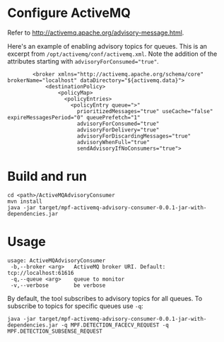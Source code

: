 # Configure ActiveMQ

Refer to http://activemq.apache.org/advisory-message.html.

Here's an example of enabling advisory topics for queues. This is an excerpt from `/opt/activemq/conf/activemq.xml`. Note the addition of the attributes starting with `advisoryForConsumed="true"`.

```
        <broker xmlns="http://activemq.apache.org/schema/core" brokerName="localhost" dataDirectory="${activemq.data}">
            <destinationPolicy>
                <policyMap>
                  <policyEntries>
                    <policyEntry queue=">"
                      prioritizedMessages="true" useCache="false" expireMessagesPeriod="0" queuePrefetch="1"
                      advisoryForConsumed="true"
                      advisoryForDelivery="true"
                      advisoryForDiscardingMessages="true"
                      advisoryWhenFull="true"
                      sendAdvisoryIfNoConsumers="true">
```

# Build and run

```
cd <path>/ActiveMQAdvisoryConsumer
mvn install
java -jar target/mpf-activemq-advisory-consumer-0.0.1-jar-with-dependencies.jar
```

# Usage

```
usage: ActiveMQAdvisoryConsumer
 -b,--broker <arg>   ActiveMQ broker URI. Default: tcp://localhost:61616
 -q,--queue <arg>    queue to monitor
 -v,--verbose        be verbose
```

By default, the tool subscribes to advisory topics for all queues. To subscribe to topics for specific queues use `-q`:

```
java -jar target/mpf-activemq-advisory-consumer-0.0.1-jar-with-dependencies.jar -q MPF.DETECTION_FACECV_REQUEST -q MPF.DETECTION_SUBSENSE_REQUEST
```